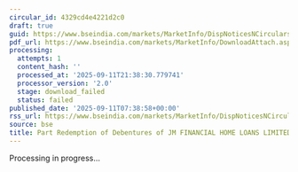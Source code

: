 ```yaml
---
circular_id: 4329cd4e4221d2c0
draft: true
guid: https://www.bseindia.com/markets/MarketInfo/DispNoticesNCirculars.aspx?Noticeid={2F0E3618-8029-4C23-98C0-D788F0AE2770}&noticeno=20250911-7&dt=09/11/2025&icount=7&totcount=91&flag=0
pdf_url: https://www.bseindia.com/markets/MarketInfo/DownloadAttach.aspx?id=20250911-7&attachedId=
processing:
  attempts: 1
  content_hash: ''
  processed_at: '2025-09-11T21:38:30.779741'
  processor_version: '2.0'
  stage: download_failed
  status: failed
published_date: '2025-09-11T07:38:58+00:00'
rss_url: https://www.bseindia.com/markets/MarketInfo/DispNoticesNCirculars.aspx?Noticeid={2F0E3618-8029-4C23-98C0-D788F0AE2770}&noticeno=20250911-7&dt=09/11/2025&icount=7&totcount=91&flag=0
source: bse
title: Part Redemption of Debentures of JM FINANCIAL HOME LOANS LIMITED
---
```


Processing in progress...